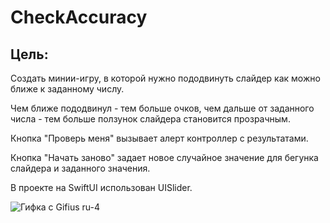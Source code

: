 # CheckAccuracy
## Цель:
Создать минии-игру, в которой нужно пододвинуть слайдер как можно ближе к заданному числу.

Чем ближе пододвинул - тем больше очков, чем дальше от заданного числа - тем больше ползунок слайдера становится прозрачным.

Кнопка "Проверь меня" вызывает алерт контроллер с результатами.

Кнопка "Начать заново" задает новое случайное значение для бегунка слайдера и заданного значения.

В проекте на SwiftUI использован UISlider.

![Гифка с Gifius ru-4](https://user-images.githubusercontent.com/121757460/235487824-f2754545-9e87-4baf-a85e-0bfec6a76356.gif)

